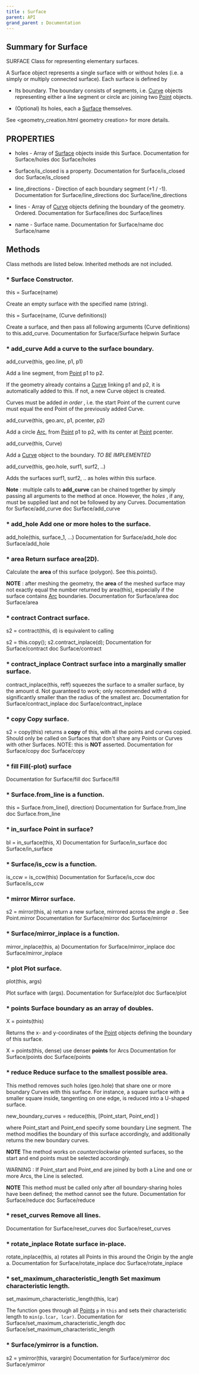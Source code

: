 ```yaml
---
title : Surface
parent: API
grand_parent : Documentation
---
```

## Summary for Surface
SURFACE Class for representing elementary surfaces.

A Surface object represents a single surface with or without holes (i.e.
a simply or multiply connected surface). Each surface is defined by

* Its boundary. The boundary consists of segments, i.e. [Curve](Curve.html)
objects representing either a line segment or circle arc joining
two [Point](Point.html) objects.

* (Optional) Its holes, each a [Surface](Surface.html) themselves.

See <geometry_creation.html geometry creation> for more details.
## PROPERTIES
* holes - Array of [Surface](Surface.html) objects inside this Surface.
Documentation for Surface/holes
doc Surface/holes

* Surface/is_closed is a property.
Documentation for Surface/is_closed
doc Surface/is_closed

* line_directions - Direction of each boundary segment (+1 / -1).
Documentation for Surface/line_directions
doc Surface/line_directions

* lines - Array of [Curve](Curve.html) objects defining the boundary of the geometry. Ordered.
Documentation for Surface/lines
doc Surface/lines

* name - Surface name.
Documentation for Surface/name
doc Surface/name

## Methods
Class methods are listed below. Inherited methods are not included.
### * Surface Constructor.

this = Surface(name)

Create an empty surface with the specified name (string).

this = Surface(name, (Curve definitions))

Create a surface, and then pass all following arguments
(Curve definitions) to this.add_curve.
Documentation for Surface/Surface
helpwin Surface

### * add_curve Add a curve to the surface boundary.

add_curve(this, geo.line, p1, p1)

Add a line segment, from [Point](Point.html) p1 to p2.

If the geometry already contains a [Curve](Curve.html) linking p1 and p2,
it is automatically added to this. If not, a new Curve
object is created.

Curves must be added *in order* , i.e. the start Point of
the current curve must equal the end Point of the
previously added Curve.

add_curve(this, geo.arc, p1, pcenter, p2)

Add a circle [Arc](Arc.html), from [Point](Point.html) p1 to p2, with its
center at [Point](Point.html) pcenter.

add_curve(this, Curve)

Add a [Curve](Curve.html) object to the boundary. _*TO BE
IMPLEMENTED*_

add_curve(this, geo.hole, surf1, surf2, ..)

Adds the surfaces surf1, surf2, .. as holes within this
surface.

**Note** : multiple calls to **add_curve** can be chained together
by simply passing all arguments to the method at once.
However, the *holes* , if any, must be supplied last and not
be followed by any Curves.
Documentation for Surface/add_curve
doc Surface/add_curve

### * add_hole Add one or more holes to the surface.

add_hole(this, surface_1, ...)
Documentation for Surface/add_hole
doc Surface/add_hole

### * area Return surface area(2D).

Calculate the **area** of this surface (polygon). See
this.points().

**NOTE** : after meshing the geometry, the **area** of the meshed
surface may not exactly equal the number returned by
area(this), especially if the surface contains [Arc](Arc.html)
boundaries.
Documentation for Surface/area
doc Surface/area

### * contract Contract surface.

s2 = contract(this, d) is equivalent to calling

s2 = this.copy();
s2.contract_inplace(d);
Documentation for Surface/contract
doc Surface/contract

### * contract_inplace Contract surface into a marginally smaller surface.

contract_inplace(this, reff) squeezes the surface to a smaller surface,
by the amount d. Not guaranteed to work; only recommended with d
significantly smaller than the radius of the smallest arc.
Documentation for Surface/contract_inplace
doc Surface/contract_inplace

### * copy Copy surface.

s2 = copy(this) returns a **copy** of this, with all the points and curves
copied. Should only be called on Surfaces that don't share any Points or
Curves with other Surfaces. NOTE: this is **NOT**  asserted.
Documentation for Surface/copy
doc Surface/copy

### * fill Fill(-plot) surface
Documentation for Surface/fill
doc Surface/fill

### * Surface.from_line is a function.
this = Surface.from_line(l, direction)
Documentation for Surface.from_line
doc Surface.from_line

### * in_surface Point in surface?

bl = in_surface(this, X)
Documentation for Surface/in_surface
doc Surface/in_surface

### * Surface/is_ccw is a function.
is_ccw = is_ccw(this)
Documentation for Surface/is_ccw
doc Surface/is_ccw

### * mirror Mirror surface.

s2 = mirror(this, a) return a new surface, mirrored across the angle *a* .
See Point.mirror
Documentation for Surface/mirror
doc Surface/mirror

### * Surface/mirror_inplace is a function.
mirror_inplace(this, a)
Documentation for Surface/mirror_inplace
doc Surface/mirror_inplace

### * plot Plot surface.

plot(this, args)

Plot surface with (args).
Documentation for Surface/plot
doc Surface/plot

### * points Surface boundary as an array of doubles.

X = points(this)

Returns the x- and y-coordinates of the [Point](Point.html) objects
defining the boundary of this surface.

X = points(this, dense) use denser **points** for Arcs
Documentation for Surface/points
doc Surface/points

### * reduce Reduce surface to the smallest possible area.

This method removes such holes (geo.hole) that share one or more boundary
Curves with this surface. For instance, a square surface with a smaller
square inside, tangenting on one edge, is reduced into a U-shaped
surface.

new_boundary_curves = reduce(this, [Point_start, Point_end] )

where Point_start and Point_end specify some boundary Line segment. The
method modifies the boundary of this surface accordingly, and
additionally returns the new boundary curves.

**NOTE**  The method works on *counterclockwise*  oriented surfaces, so the
start and end points must be selected accordingly.

WARNING : If Point_start and Point_end are joined by both a Line and one
or more Arcs, the Line is selected.

**NOTE**  This method must be called only after *all*  boundary-sharing holes
have been defined; the method cannot see the future.
Documentation for Surface/reduce
doc Surface/reduce

### * reset_curves Remove all lines.
Documentation for Surface/reset_curves
doc Surface/reset_curves

### * rotate_inplace Rotate surface in-place.

rotate_inplace(this, a) rotates all Points in this around the
Origin by the angle a.
Documentation for Surface/rotate_inplace
doc Surface/rotate_inplace

### * set_maximum_characteristic_length Set maximum characteristic length.

set_maximum_characteristic_length(this, lcar)

The function goes through all [Points](Points.html) `p` in `this` and sets their
characteristic length to `min(p.lcar, lcar)`.
Documentation for Surface/set_maximum_characteristic_length
doc Surface/set_maximum_characteristic_length

### * Surface/ymirror is a function.
s2 = ymirror(this, varargin)
Documentation for Surface/ymirror
doc Surface/ymirror

